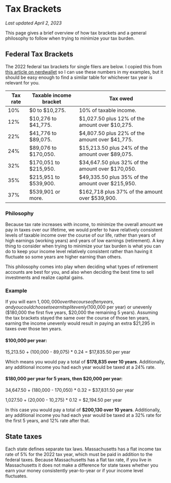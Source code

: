# Tax Brackets
_Last updated April 2, 2023_

This page gives a brief overview of how tax brackets and a general philosophy to follow when trying to minimize your tax burden.

## Federal Tax Brackets
The 2022 federal tax brackets for single filers are below. I copied this from [this article on nerdwallet](https://www.nerdwallet.com/article/taxes/federal-income-tax-brackets) so I can use these numbers in my examples, but it should be easy enough to find a similar table for whichever tax year is relevant for you.

| Tax rate | Taxable income bracket | Tax owed |
|----------|------------------------|----------|
| 10%      | $0 to $10,275.         | 10% of taxable income. |
| 12%      | $10,276 to $41,775.    | $1,027.50 plus 12% of the amount over $10,275. |
| 22%      | $41,776 to $89,075.    | $4,807.50 plus 22% of the amount over $41,775. |
| 24%      | $89,076 to $170,050.   | $15,213.50 plus 24% of the amount over $89,075. |
| 32%      | $170,051 to $215,950.  | $34,647.50 plus 32% of the amount over $170,050. |
| 35%      | $215,951 to $539,900.  | $49,335.50 plus 35% of the amount over $215,950. |
| 37%      | $539,901 or more.      | $162,718 plus 37% of the amount over $539,900. |

### Philosophy
Because tax rate increases with income, to minimize the overall amount we pay in taxes over our lifetime, we would prefer to have relatively consistent levels of taxable income over the course of our life, rather than years of high earnings (working years) and years of low earnings (retirement). A key thing to consider when trying to minimize your tax burden is what you can do to keep your income level relatively consistent rather than having it fluctuate so some years are higher earning than others.

This philosophy comes into play when deciding what types of retirement accounts are best for you, and also when deciding the best time to sell investments and realize capital gains.

### Example
If you will earn $1,000,000 over the course of ten years, and you could choose to earn it split evenly ($100,000 per year) or unevenly ($180,000 the first five years, $20,000 the remaining 5 years). Assuming the tax brackets stayed the same over the course of those ten years, earning the income unevenly would result in paying an extra $21,295 in taxes over those ten years.

#### $100,000 per year:

15,213.50 + (100,000 - 89,075) * 0.24 = $17,835.50 per year

Which means you would pay a total of **$178,835 over 10 years**. Additionally, any additional income you had each year would be taxed at a 24% rate.

#### $180,000 per year for 5 years, then $20,000 per year:

34,647.50 + (180,000 - 170,050) * 0.32 = $37,831.50 per year

1,027.50 + (20,000 - 10,275) * 0.12 = $2,194.50 per year

In this case you would pay a total of **$200,130 over 10 years**. Additionally, any additional income you had each year would be taxed at a 32% rate for the first 5 years, and 12% rate after that.

## State taxes
Each state defines separate tax laws. Massachusetts has a flat income tax rate of 5% for the 2022 tax year, which must be paid in addition to the federal taxes. Because Massachusetts has a flat tax rate, if you live in Massachusetts it does not make a difference for state taxes whether you earn your money consistently year-to-year or if your income level fluctuates.
